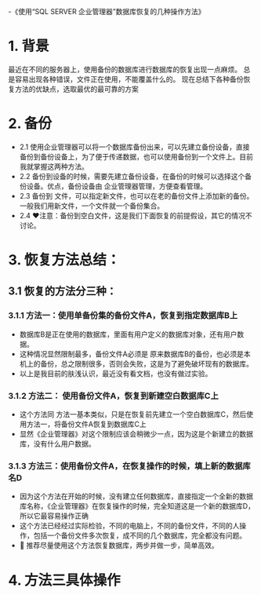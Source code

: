 
-《使用“SQL SERVER 企业管理器”数据库恢复的几种操作方法》

# 1. 背景
最近在不同的服务器上，使用备份的数据库进行数据库的恢复出现一点麻烦。
总是容易出现各种错误，文件正在使用，不能覆盖什么的。
现在总结下各种备份恢复方法的优缺点，选取最优的最可靠的方案

# 2. 备份
- 2.1 使用企业管理器可以将一个数据库备份出来，可以先建立备份设备，直接备份到备份设备上，为了便于传递数据，也可以使用备份到一个文件上。目前我就掌握这两种方法。
- 2.2 备份到设备的时候，需要先建立备份设备，在备份的时候可以选择这个备份设备。优点，备份设备由 企业管理器管理，方便查看管理。
- 2.3 备份到 文件，可以指定新文件，也可以在老的备份文件上添加新的备份。一般我们用新文件，一个文件就一个备份集合。
- 2.4 ❤️注意：备份到空白文件，这是我们下面恢复的前提假设，其它的情况不讨论。

# 3. 恢复方法总结：
## 3.1 恢复的方法分三种：
### 3.1.1 方法一：使用单备份集的备份文件A，恢复到指定数据库B上
  - 数据库B是正在使用的数据库，里面有用户定义的数据库对象，还有用户数据。
  - 这种情况显然限制最多，备份文件A必须是 原来数据库B的备份，也必须是本机上的备份，总之限制很多，否则会失败，这是为了避免破坏现有的数据库。
  - 以上是我目前的肤浅认识，最近没有看文档，也没有做过实验。
### 3.1.2 方法二： 使用备份文件A，恢复到新建空白数据库C上
  - 这个方法同 方法一基本类似，只是在恢复前先建立一个空白数据库C，然后使用方法一，将备份文件A恢复到数据库C上
  - 显然《企业管理器》对这个限制应该会稍微少一点，因为这是个新建立的数据库，没有什么用户数据。

### 3.1.3 方法三：使用备份文件A，在恢复操作的时候，填上新的数据库名D
  - 因为这个方法在开始的时候，没有建立任何数据库，直接指定一个全新的数据库名称，《企业管理器》在恢复操作的时候，完全知道这是一个新的数据库D，所以它最容易操作正确
  - 这个方法已经经过实际检验，不同的电脑上，不同的备份文件，不同的人操作，包括一个备份文件多次恢复，成不同的几个数据库，完全都没有问题。
  - 💝 推荐尽量使用这个方法恢复数据库，两步并做一步，简单高效。

# 4. 方法三具体操作


